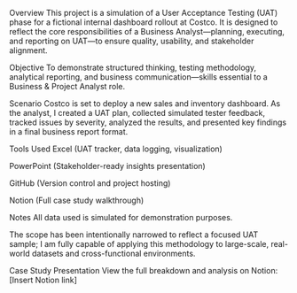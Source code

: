 Overview
This project is a simulation of a User Acceptance Testing (UAT) phase for a fictional internal dashboard rollout at Costco. It is designed to reflect the core responsibilities of a Business Analyst—planning, executing, and reporting on UAT—to ensure quality, usability, and stakeholder alignment.

Objective
To demonstrate structured thinking, testing methodology, analytical reporting, and business communication—skills essential to a Business & Project Analyst role.

Scenario
Costco is set to deploy a new sales and inventory dashboard. As the analyst, I created a UAT plan, collected simulated tester feedback, tracked issues by severity, analyzed the results, and presented key findings in a final business report format.

Tools Used
Excel (UAT tracker, data logging, visualization)

PowerPoint (Stakeholder-ready insights presentation)

GitHub (Version control and project hosting)

Notion (Full case study walkthrough)

Notes
All data used is simulated for demonstration purposes.

The scope has been intentionally narrowed to reflect a focused UAT sample; I am fully capable of applying this methodology to large-scale, real-world datasets and cross-functional environments.

Case Study Presentation
View the full breakdown and analysis on Notion: [Insert Notion link]

